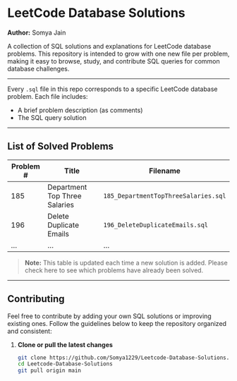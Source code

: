 # LeetCode Database Solutions

**Author:** Somya Jain

A collection of SQL solutions and explanations for LeetCode database problems. This repository is intended to grow with one new file per problem, making it easy to browse, study, and contribute SQL queries for common database challenges.

---

Every `.sql` file in this repo corresponds to a specific LeetCode database problem. Each file includes:

- A brief problem description (as comments)  
- The SQL query solution  

---

## List of Solved Problems

| Problem # | Title                                           | Filename                                          |
|-----------|-------------------------------------------------|---------------------------------------------------|
| 185       | Department Top Three Salaries                   | `185_DepartmentTopThreeSalaries.sql`              |
| 196       | Delete Duplicate Emails                         | `196_DeleteDuplicateEmails.sql`                   |
| …         | …                                               | …                                                 |


> **Note:** This table is updated each time a new solution is added. Please check here to see which problems have already been solved.

---

## Contributing

Feel free to contribute by adding your own SQL solutions or improving existing ones. Follow the guidelines below to keep the repository organized and consistent:

1. **Clone or pull the latest changes**  
   ```bash
   git clone https://github.com/Somya1229/Leetcode-Database-Solutions.git
   cd Leetcode-Database-Solutions
   git pull origin main
